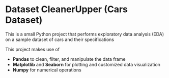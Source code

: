# Dataset CleanerUpper (Cars Dataset)
This is a small Python project that performs exploratory data analysis (EDA) on a sample dataset of cars and their specifications

This project makes use of
- **Pandas** to clean, filter, and manipulate the data frame
- **Matplotlib** and **Seaborn** for plotting and customized data visualization
- **Numpy** for numerical operations
